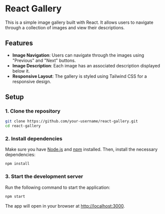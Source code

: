 # React Gallery

This is a simple image gallery built with React. It allows users to navigate through a collection of images and view their descriptions.

## Features

- **Image Navigation**: Users can navigate through the images using "Previous" and "Next" buttons.
- **Image Description**: Each image has an associated description displayed below it.
- **Responsive Layout**: The gallery is styled using Tailwind CSS for a responsive design.

## Setup

### 1. Clone the repository

```bash
git clone https://github.com/your-username/react-gallery.git
cd react-gallery
```

### 2. Install dependencies

Make sure you have [Node.js](https://nodejs.org/) and [npm](https://npmjs.com/) installed. Then, install the necessary dependencies:

```bash
npm install
```

### 3. Start the development server

Run the following command to start the application:

```bash
npm start
```

The app will open in your browser at [http://localhost:3000](http://localhost:3000).
